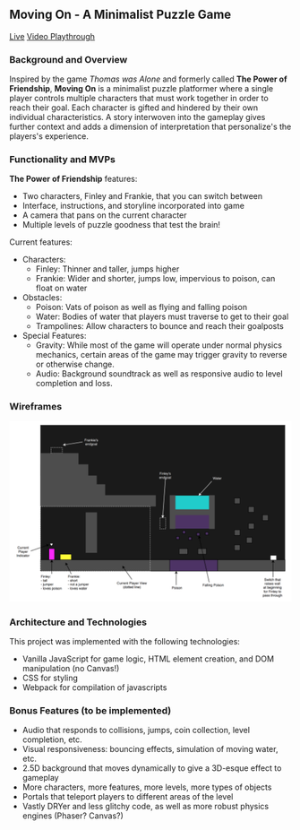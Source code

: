 ## **Moving On** - A Minimalist Puzzle Game

[Live](https://github.com/nwelchr/moving-on)
[Video Playthrough](https://www.youtube.com/watch?v=8KlIGm3vNsc)

### Background and Overview
Inspired by the game *Thomas was Alone* and formerly called **The Power of Friendship**, **Moving On** is a minimalist puzzle platformer where a single player controls multiple characters that must work together in order to reach their goal. Each character is gifted and hindered by their own individual characteristics. A story interwoven into the gameplay gives further context and adds a dimension of interpretation that personalize's the players's experience.

### Functionality and MVPs
**The Power of Friendship** features:
- Two characters, Finley and Frankie, that you can switch between
- Interface, instructions, and storyline incorporated into game
- A camera that pans on the current character 
- Multiple levels of puzzle goodness that test the brain!

Current features:
- Characters:
    - Finley: Thinner and taller, jumps higher
    - Frankie: Wider and shorter, jumps low, impervious to poison, can float on water
- Obstacles:
    - Poison: Vats of poison as well as flying and falling poison
    - Water: Bodies of water that players must traverse to get to their goal
    - Trampolines: Allow characters to bounce and reach their goalposts
- Special Features:
    - Gravity: While most of the game will operate under normal physics mechanics, certain areas of the game may trigger gravity to reverse or otherwise change.
    - Audio: Background soundtrack as well as responsive audio to level completion and loss.

### Wireframes

![Level Example](/assets/wireframe.png)

### Architecture and Technologies
This project was implemented with the following technologies:

- Vanilla JavaScript for game logic, HTML element creation, and DOM manipulation (no Canvas!)
- CSS for styling
- Webpack for compilation of javascripts

### Bonus Features (to be implemented)
- Audio that responds to collisions, jumps, coin collection, level completion, etc.
- Visual responsiveness: bouncing effects, simulation of moving water, etc.
- 2.5D background that moves dynamically to give a 3D-esque effect to gameplay
- More characters, more features, more levels, more types of objects
- Portals that teleport players to different areas of the level
- Vastly DRYer and less glitchy code, as well as more robust physics engines (Phaser? Canvas?)